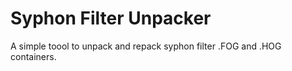 # Syphon Filter Unpacker
A simple toool to unpack and repack syphon filter .FOG and .HOG containers.
